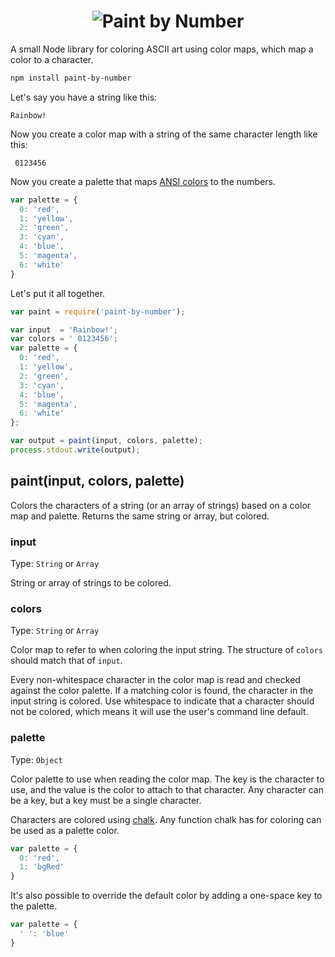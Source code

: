 <h1 align="center">
  <img src="https://raw.githubusercontent.com/gakimball/paint-by-number/master/assets/logo.png" alt="Paint by Number">
</h1>

A small Node library for coloring ASCII art using color maps, which map a color to a character.

```bash
npm install paint-by-number
```

Let's say you have a string like this:

```
Rainbow!
```

Now you create a color map with a string of the same character length like this:

```
 0123456
```

Now you create a palette that maps [ANSI colors](http://en.wikipedia.org/wiki/ANSI_escape_code#Colors) to the numbers.

```js
var palette = {
  0: 'red',
  1: 'yellow',
  2: 'green',
  3: 'cyan',
  4: 'blue',
  5: 'magenta',
  6: 'white'
}
```

Let's put it all together.

```js
var paint = require('paint-by-number');

var input  = 'Rainbow!';
var colors = ' 0123456';
var palette = {
  0: 'red',
  1: 'yellow',
  2: 'green',
  3: 'cyan',
  4: 'blue',
  5: 'magenta',
  6: 'white'
};

var output = paint(input, colors, palette);
process.stdout.write(output);
```

## paint(input, colors, palette)

Colors the characters of a string (or an array of strings) based on a color map and palette. Returns the same string or array, but colored.

### input

Type: `String` or `Array`

String or array of strings to be colored.

### colors

Type: `String` or `Array`

Color map to refer to when coloring the input string. The structure of `colors` should match that of `input`.

Every non-whitespace character in the color map is read and checked against the color palette. If a matching color is found, the character in the input string is colored. Use whitespace to indicate that a character should not be colored, which means it will use the user's command line default.

### palette

Type: `Object`

Color palette to use when reading the color map. The key is the character to use, and the value is the color to attach to that character. Any character can be a key, but a key must be a single character.

Characters are colored using [chalk](https://www.npmjs.com/package/chalk). Any function chalk has for coloring can be used as a palette color.

```js
var palette = {
  0: 'red',
  1: 'bgRed'
}
```

It's also possible to override the default color by adding a one-space key to the palette.

```js
var palette = {
  ' ': 'blue'
}
```
